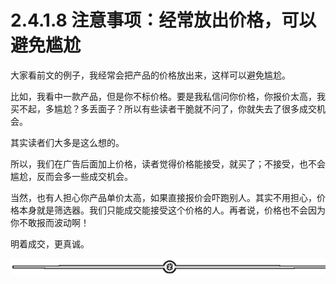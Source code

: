 # 2.4.1.8 注意事项：经常放出价格，可以避免尴尬

大家看前文的例子，我经常会把产品的价格放出来，这样可以避免尴尬。

比如，我看中一款产品，但是你不标价格。要是我私信问你价格，你报价太高，我买不起，多尴尬？多丢面子？所以有些读者干脆就不问了，你就失去了很多成交机会。

其实读者们大多是这么想的。

所以，我们在广告后面加上价格，读者觉得价格能接受，就买了；不接受，也不会尴尬，反而会多一些成交机会。

当然，也有人担心你产品单价太高，如果直接报价会吓跑别人。其实不用担心，价格本身就是筛选器。我们只能成交能接受这个价格的人。再者说，价格也不会因为你不敢报而波动啊！

明着成交，更真诚。

![](img/2353e49c541c9280d72f015ad0b89ff5.png)